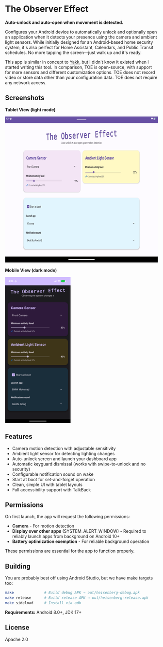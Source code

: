 # The Observer Effect

**Auto-unlock and auto-open when movement is detected.**

Configures your Android device to automatically unlock and optionally open an application when it detects your presence using the camera and ambient light sensors. While initially designed for an Android-based home security system, it's also perfect for Home Assistant, Calendars, and Public Transit schedules. No more tapping the screen—just walk up and it's ready.

This app is similar in concept to [Yakk](https://yakk.bkappz.com/), but I didn't know it existed when I started writing this tool. In comparison, TOE is open-source, with support for more sensors and different customization options. TOE does not record video or store data other than your configuration data. TOE does not require any network access.

## Screenshots

**Tablet View (light mode)**

<img src="media/tablet.png" height="480px" />

**Mobile View (dark mode)**

<img src="media/mobile.png" height="480px" />

## Features

- Camera motion detection with adjustable sensitivity
- Ambient light sensor for detecting lighting changes
- Auto-unlock screen and launch your dashboard app
- Automatic keyguard dismissal (works with swipe-to-unlock and no security)
- Configurable notification sound on wake
- Start at boot for set-and-forget operation
- Clean, simple UI with tablet layouts
- Full accessibility support with TalkBack

## Permissions

On first launch, the app will request the following permissions:

- **Camera** - For motion detection
- **Display over other apps** (SYSTEM_ALERT_WINDOW) - Required to reliably launch apps from background on Android 10+
- **Battery optimization exemption** - For reliable background operation

These permissions are essential for the app to function properly.

## Building

You are probably best off using Android Studio, but we have make targets too:

```bash
make              # Build debug APK → out/heisenberg-debug.apk
make release      # Build release APK → out/heisenberg-release.apk
make sideload     # Install via adb
```

**Requirements:** Android 8.0+, JDK 17+

## License

Apache 2.0
